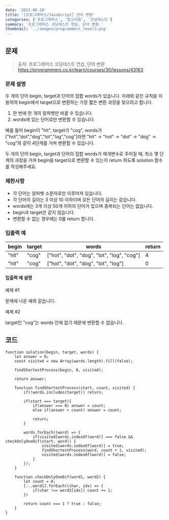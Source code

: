 ```yaml
---
date: '2021-06-28'
title: '[프로그래머스/JavaScript] 단어 변환'
categories: ['프로그래머스', '알고리즘', '코딩테스트']
summary: '프로그래머스 코딩테스트 연습, 단어 변환.'
thumbnail: '../images/programmers_level3.png'
---
```


## 문제

> 출처: 프로그래머스 코딩테스트 연습, 단어 변환<br>https://programmers.co.kr/learn/courses/30/lessons/43163

### 문제 설명

두 개의 단어 begin, target과 단어의 집합 words가 있습니다. 아래와 같은 규칙을 이용하여 begin에서 target으로 변환하는 가장 짧은 변환 과정을 찾으려고 합니다.

1. 한 번에 한 개의 알파벳만 바꿀 수 있습니다.
2. words에 있는 단어로만 변환할 수 있습니다.

예를 들어 begin이 "hit", target가 "cog", words가 ["hot","dot","dog","lot","log","cog"]라면 "hit" -> "hot" -> "dot" -> "dog" -> "cog"와 같이 4단계를 거쳐 변환할 수 있습니다.

두 개의 단어 begin, target과 단어의 집합 words가 매개변수로 주어질 때, 최소 몇 단계의 과정을 거쳐 begin을 target으로 변환할 수 있는지 return 하도록 solution 함수를 작성해주세요.

### 제한사항

- 각 단어는 알파벳 소문자로만 이루어져 있습니다.
- 각 단어의 길이는 3 이상 10 이하이며 모든 단어의 길이는 같습니다.
- words에는 3개 이상 50개 이하의 단어가 있으며 중복되는 단어는 없습니다.
- begin과 target은 같지 않습니다.
- 변환할 수 없는 경우에는 0를 return 합니다.

### 입출력 예

| begin | target | words                                      | return |
| ----- | ------ | ------------------------------------------ | ------ |
| "hit" | "cog"  | ["hot", "dot", "dog", "lot", "log", "cog"] | 4      |
| "hit" | "cog"  | ["hot", "dot", "dog", "lot", "log"]        | 0      |

#### 입출력 예 설명

예제 #1

문제에 나온 예와 같습니다.

예제 #2

target인 "cog"는 words 안에 없기 때문에 변환할 수 없습니다.

## 코드

```
function solution(begin, target, words) {
    let answer = 0;
    const visited = new Array(words.length).fill(false);

    findShortestProcess(begin, 0, visited);

    return answer;

    function findShortestProcess(start, count, visited) {
        if(!words.includes(target)) return;

        if(start === target){
            if(answer === 0) answer = count;
            else if(answer > count) answer = count;

            return;
        }

        words.forEach((word) => {
            if(visited[words.indexOf(word)] === false && checkOnlyOneDif(start, word)) {
                visited[words.indexOf(word)] = true;
                findShortestProcess(word, count + 1, visited);
                visited[words.indexOf(word)] = false;
            }
        });
    }

    function checkOnlyOneDif(word1, word2) {
        let count = 0;
        [...word1].forEach((char, idx) => {
            if(char !== word2[idx]) count += 1;
        })

        return count === 1 ? true : false;
    }
}
```
